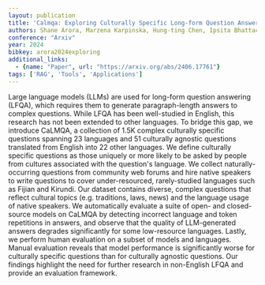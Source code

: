 ```yaml
---
layout: publication
title: 'Calmqa: Exploring Culturally Specific Long-form Question Answering Across 23 Languages'
authors: Shane Arora, Marzena Karpinska, Hung-ting Chen, Ipsita Bhattacharjee, Mohit Iyyer, Eunsol Choi
conference: "Arxiv"
year: 2024
bibkey: arora2024exploring
additional_links:
  - {name: "Paper", url: "https://arxiv.org/abs/2406.17761"}
tags: ['RAG', 'Tools', 'Applications']
---
```

Large language models (LLMs) are used for long-form question answering
(LFQA), which requires them to generate paragraph-length answers to complex
questions. While LFQA has been well-studied in English, this research has not
been extended to other languages. To bridge this gap, we introduce CaLMQA, a
collection of 1.5K complex culturally specific questions spanning 23 languages
and 51 culturally agnostic questions translated from English into 22 other
languages. We define culturally specific questions as those uniquely or more
likely to be asked by people from cultures associated with the question's
language. We collect naturally-occurring questions from community web forums
and hire native speakers to write questions to cover under-resourced,
rarely-studied languages such as Fijian and Kirundi. Our dataset contains
diverse, complex questions that reflect cultural topics (e.g. traditions, laws,
news) and the language usage of native speakers. We automatically evaluate a
suite of open- and closed-source models on CaLMQA by detecting incorrect
language and token repetitions in answers, and observe that the quality of
LLM-generated answers degrades significantly for some low-resource languages.
Lastly, we perform human evaluation on a subset of models and languages. Manual
evaluation reveals that model performance is significantly worse for culturally
specific questions than for culturally agnostic questions. Our findings
highlight the need for further research in non-English LFQA and provide an
evaluation framework.
